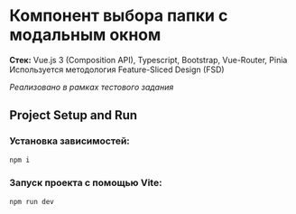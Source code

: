 # Компонент выбора папки с модальным окном

**Стек:** Vue.js 3 (Composition API), Typescript, Bootstrap, Vue-Router, Pinia <br>
Используется методология Feature-Sliced Design (FSD)

*Реализовано в рамках тестового задания*

## Project Setup and Run

### Установка зависимостей:
```sh
npm i
```

### Запуск проекта с помощью Vite:
```sh
npm run dev
```
